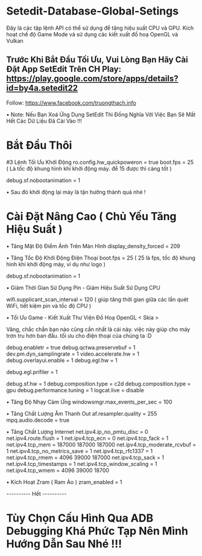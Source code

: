 # Setedit-Database-Global-Setings
Đây là các tập lệnh API có thể sử dụng để tăng hiệu suất CPU và GPU. Kích hoạt chế độ Game Mode và sử dụng các kiết xuất đồ hoạ OpenGL và Vulkan

Trước Khi Bắt Đầu Tối Ưu, Vui Lòng Bạn Hãy Cài Đặt App SetEdit Trên CH Play: https://play.google.com/store/apps/details?id=by4a.setedit22
-------------------------------------------------------------------------------------------------------------------------------------------------
Follow: https://www.facebook.com/truongthach.info

• Note: Nếu Bạn Xoá Ứng Dụng SetEdit Thì Đồng Nghĩa Với Việc Bạn Sẽ Mất Hết Các Dữ Liệu Đã Cài Vào !!!
# Bắt Đầu Thôi
#3 Lệnh Tối Ưu Khởi Động
ro.config.hw_quickpoweron = true
boot.fps = 25 ( Là tốc độ khung hình khi khởi động máy. để 15 được thì càng tốt )

debug.sf.nobootanimation = 1

• Sau đó khởi động lại máy là tận hưởng thành quả nhé !

# Cài Đặt Nâng Cao ( Chủ Yếu Tăng Hiệu Suất )

• Tăng Mật Độ Điểm Ảnh Trên Màn Hình 
display_density_forced = 209

• Tăng Tốc Độ Khởi Động Điện Thoại
boot.fps = 25 ( 25 là fps, tốc độ khung hình khi khởi động máy, ví dụ như logo )

debug.sf.nobootanimation = 1

• Giảm Thời Gian Sử Dụng Pin - Giảm Hiệu Suất Sử Dụng CPU

wifi.supplicant_scan_interval = 120 ( giúp tăng thời gian giữa các lần quét WiFi, tiết kiệm pin và tốc độ CPU )

• Tối Ưu Game - Kiết Xuất Thư Viện Đồ Hoạ OpenGL < Skia > 

Vâng, chắc chắn bạn nào cũng cần nhất là cái này. việc này giúp cho máy trơn tru hơn ban đầu. tối ưu cho điện thoại của chúng ta :D

debug.enabletr = true
debug.qctwa.preservebuf = 1
dev.pm.dyn_samplingrate = 1
video.accelerate.hw = 1
debug.overlayui.enable = 1
debug.egl.hw = 1

debug.egl.prifiler = 1

debug.sf.hw = 1
debug.composition.type = c2d
debug.composition.type = gpu
debug.performance.tuning = 1
logcat.live = disable

• Tăng Độ Nhạy Cảm Ứng 
windowsmgr.max_events_per_sec = 100

• Tăng Chất Lượng Âm Thanh Out
af.resampler.quality = 255
mpq.audio.decode = true

• Tăng Chất Lượng Internet 
net.ipv4.ip_no_pmtu_disc = 0
net.ipv4.route.flush = 1
net.ipv4.tcp_ecn = 0
net.ipv4.tcp_fack = 1
net.ipv4.tcp_mem = 187000 187000 187000
net.ipv4.tcp_moderate_rcvbuf = 1
net.ipv4.tcp_no_metrics_save = 1
net.ipv4.tcp_rfc1337 = 1
net.ipv4.tcp_rmem = 4096 39000 187000
net.ipv4.tcp_sack = 1
net.ipv4.tcp_timestamps = 1
net.ipv4.tcp_window_scaling = 1
net.ipv4.tcp_wmem = 4096 39000 18700

• Kích Hoạt Zram ( Ram Ảo )
zram_enabled = 1

---------- Hết ----------
# Tùy Chọn Cấu Hình Qua ADB Debugging Khá Phức Tạp Nên Mình Hướng Dẫn Sau Nhé !!!




